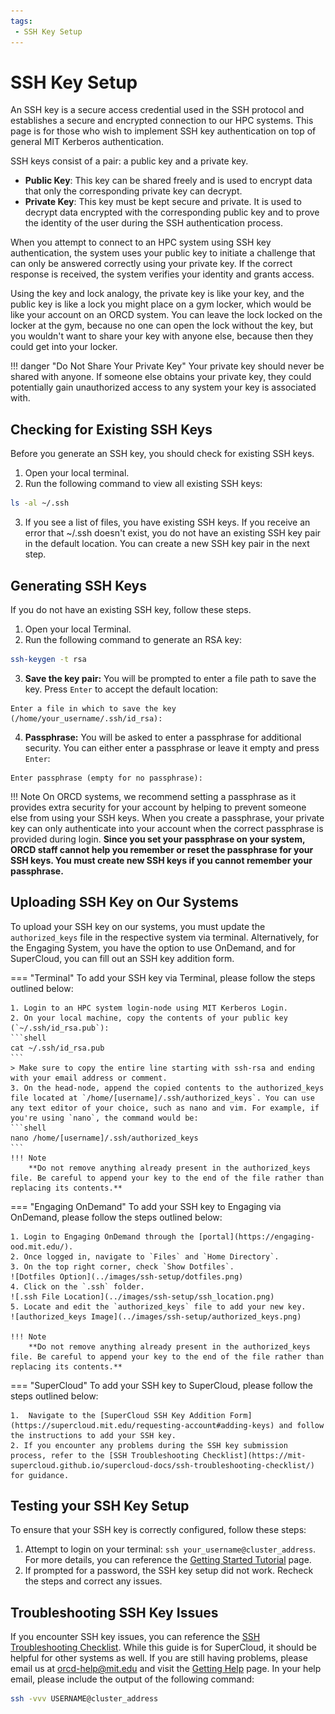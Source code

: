 ```yaml
---
tags:
 - SSH Key Setup
---
```


# SSH Key Setup

An SSH key is a secure access credential used in the SSH protocol and establishes a secure and encrypted connection to our HPC systems. This page is for those who wish to implement SSH key authentication on top of general MIT Kerberos authentication.

SSH keys consist of a pair: a public key and a private key. 

- **Public Key**: This key can be shared freely and is used to encrypt data that only the corresponding private key can decrypt.
- **Private Key**: This key must be kept secure and private. It is used to decrypt data encrypted with the corresponding public key and to prove the identity of the user during the SSH authentication process.

When you attempt to connect to an HPC system using SSH key authentication, the system uses your public key to initiate a challenge that can only be answered correctly using your private key. If the correct response is received, the system verifies your identity and grants access. 

Using the key and lock analogy, the private key is like your key, and the public key is like a lock you might place on a gym locker, which would be like your account on an ORCD system. You can leave the lock locked on the locker at the gym, because no one can open the lock without the key, but you wouldn't want to share your key with anyone else, because then they could get into your locker.

!!! danger "Do Not Share Your Private Key" 
    Your private key should never be shared with anyone. If someone else obtains your private key, they could potentially gain unauthorized access to any system your key is associated with.

## Checking for Existing SSH Keys

Before you generate an SSH key, you should check for existing SSH keys.  

1. Open your local terminal.  
2. Run the following command to view all existing SSH keys:  
```bash
ls -al ~/.ssh
```
3. If you see a list of files, you have existing SSH keys.
If you receive an error that ~/.ssh doesn't exist, you do not have an existing SSH key pair in the default location. You can create a new SSH key pair in the next step.

## Generating SSH Keys

If you do not have an existing SSH key, follow these steps. 

1. Open your local Terminal.  
2. Run the following command to generate an RSA key:  
```bash
ssh-keygen -t rsa
```
3. **Save the key pair:** You will be prompted to enter a file path to save the key. Press `Enter` to accept the default location:
```
Enter a file in which to save the key (/home/your_username/.ssh/id_rsa):
```

4. **Passphrase:** 
You will be asked to enter a passphrase for additional security. You can either enter a passphrase or leave it empty and press `Enter`:
```
Enter passphrase (empty for no passphrase):
```
!!! Note 
    On ORCD systems, we recommend setting a passphrase as it provides extra security for your account by helping to prevent someone else from using your SSH keys. When you create a passphrase, your private key can only authenticate into your account when the correct passphrase is provided during login. **Since you set your passphrase on your system, ORCD staff cannot help you remember or reset the passphrase for your SSH keys. You must create new SSH keys if you cannot remember your passphrase.**



## Uploading SSH Key on Our Systems

To upload your SSH key on our systems, you must update the `authorized_keys` file in the respective system via terminal. Alternatively, for the Engaging System, you have the option to use OnDemand, and for SuperCloud, you can fill out an SSH key addition form.

=== "Terminal"
    To add your SSH key via Terminal, please follow the steps outlined below:

    1. Login to an HPC system login-node using MIT Kerberos Login.
    2. On your local machine, copy the contents of your public key (`~/.ssh/id_rsa.pub`):
    ```shell
    cat ~/.ssh/id_rsa.pub
    ```
    > Make sure to copy the entire line starting with ssh-rsa and ending with your email address or comment. 
    3. On the head-node, append the copied contents to the authorized_keys file located at `/home/[username]/.ssh/authorized_keys`. You can use any text editor of your choice, such as nano and vim. For example, if you're using `nano`, the command would be:
    ```shell
    nano /home/[username]/.ssh/authorized_keys
    ```
    !!! Note
        **Do not remove anything already present in the authorized_keys file. Be careful to append your key to the end of the file rather than replacing its contents.**

=== "Engaging OnDemand"
    To add your SSH key to Engaging via OnDemand, please follow the steps outlined below:

    1. Login to Engaging OnDemand through the [portal](https://engaging-ood.mit.edu/).
    2. Once logged in, navigate to `Files` and `Home Directory`.
    3. On the top right corner, check `Show Dotfiles`.
    ![Dotfiles Option](../images/ssh-setup/dotfiles.png)
    4. Click on the `.ssh` folder.
    ![.ssh File Location](../images/ssh-setup/ssh_location.png)
    5. Locate and edit the `authorized_keys` file to add your new key.
    ![authorized_keys Image](../images/ssh-setup/authorized_keys.png)

    !!! Note
        **Do not remove anything already present in the authorized_keys file. Be careful to append your key to the end of the file rather than replacing its contents.**

=== "SuperCloud"
    To add your SSH key to SuperCloud, please follow the steps outlined below:

    1.  Navigate to the [SuperCloud SSH Key Addition Form](https://supercloud.mit.edu/requesting-account#adding-keys) and follow the instructions to add your SSH key. 
    2. If you encounter any problems during the SSH key submission process, refer to the [SSH Troubleshooting Checklist](https://mit-supercloud.github.io/supercloud-docs/ssh-troubleshooting-checklist/) for guidance. 

## Testing your SSH Key Setup

To ensure that your SSH key is correctly configured, follow these steps:

1. Attempt to login on your terminal: `ssh your_username@cluster_address`. For more details, you can reference the [Getting Started Tutorial](https://orcd-docs.mit.edu/getting-started/#terminal-with-ssh) page.
2. If prompted for a password, the SSH key setup did not work. Recheck the steps and correct any issues.

## Troubleshooting SSH Key Issues
If you encounter SSH key issues, you can reference the [SSH Troubleshooting Checklist](https://mit-supercloud.github.io/supercloud-docs/ssh-troubleshooting-checklist/). While this guide is for SuperCloud, it should be helpful for other systems as well. If you are still having problems, please email us at <orcd-help@mit.edu> and visit the [Getting Help](https://orcd-docs.mit.edu/getting-help/) page. In your help email, please include the output of the following command:
```sh
ssh -vvv USERNAME@cluster_address
``` 

